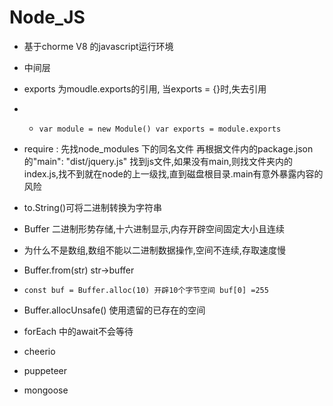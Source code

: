 # Node_JS

- 基于chorme V8 的javascript运行环境

- 中间层

-  exports 为moudle.exports的引用, 当exports = {}时,失去引用

- - ```
    var module = new Module() var exports = module.exports
    ```

- require : 先找node_modules 下的同名文件 再根据文件内的package.json的"main": "dist/jquery.js" 找到js文件,如果没有main,则找文件夹内的index.js,找不到就在node的上一级找,直到磁盘根目录.main有意外暴露内容的风险

- to.String()可将二进制转换为字符串

- Buffer 二进制形势存储,十六进制显示,内存开辟空间固定大小且连续

- 为什么不是数组,数组不能以二进制数据操作,空间不连续,存取速度慢

- Buffer.from(str) str->buffer

- ```
  const buf = Buffer.alloc(10) 开辟10个字节空间 buf[0] =255
  ```

- Buffer.allocUnsafe() 使用遗留的已存在的空间

- forEach 中的await不会等待

- cheerio 
- puppeteer
- mongoose